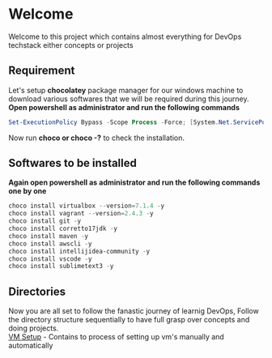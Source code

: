 # Welcome
Welcome to this project which contains almost everything for DevOps techstack either concepts or projects

## Requirement
Let's setup **chocolatey** package manager for our windows machine to download various softwares that we will be required during this journey. </br>
**Open powershell as administrator and run the following commands**
```powershell
Set-ExecutionPolicy Bypass -Scope Process -Force; [System.Net.ServicePointManager]::SecurityProtocol = [System.Net.ServicePointManager]::SecurityProtocol -bor 3072; iex ((New-Object System.Net.WebClient).DownloadString('https://community.chocolatey.org/install.ps1'))
```
Now run **choco or choco -?** to check the installation.

## Softwares to be installed
**Again open powershell as administrator and run the following commands one by one**
```powershell
choco install virtualbox --version=7.1.4 -y
choco install vagrant --version=2.4.3 -y
choco install git -y
choco install corretto17jdk -y
choco install maven -y
choco install awscli -y
choco install intellijidea-community -y
choco install vscode -y
choco install sublimetext3 -y
```

## Directories
Now you are all set to follow the fanastic journey of learnig DevOps, Follow the directory structure sequentially to have full grasp over concepts and doing projects.</br>
[VM Setup](./vm-setup/) - Contains to process of setting up vm's manually and automatically
